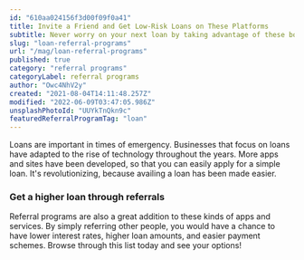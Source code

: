 ```yaml
---
id: "610aa024156f3d00f09f0a41"
title: Invite a Friend and Get Low-Risk Loans on These Platforms
subtitle: Never worry on your next loan by taking advantage of these bonuses.
slug: "loan-referral-programs"
url: "/mag/loan-referral-programs"
published: true
category: "referral programs"
categoryLabel: referral programs
author: "Owc4NhV2y"
created: "2021-08-04T14:11:48.257Z"
modified: "2022-06-09T03:47:05.986Z"
unsplashPhotoId: "UUYkTnQkn9c"
featuredReferralProgramTag: "loan"
---
```

Loans are important in times of emergency. Businesses that focus on loans have adapted to the rise of technology throughout the years. More apps and sites have been developed, so that you can easily apply for a simple loan. It's revolutionizing, because availing a loan has been made easier.

### **Get a higher loan through referrals**

Referral programs are also a great addition to these kinds of apps and services. By simply referring other people, you would have a chance to have lower interest rates, higher loan amounts, and easier payment schemes. Browse through this list today and see your options!